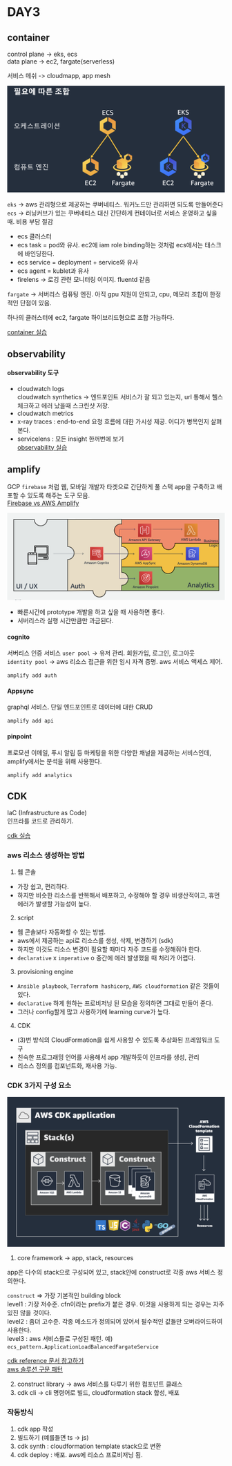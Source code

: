 DAY3
====

container
---------
control plane -> eks, ecs  
data plane -> ec2, fargate(serverless)

서비스 메쉬 -> cloudmapp, app mesh

![container 서비스 조합](./image/container.png)  

`eks` -> aws 관리형으로 제공하는 쿠버네티스. 워커노드만 관리하면 되도록 만들어준다  
`ecs` -> 러닝커브가 있는 쿠버네티스 대신 간단하게 컨테이너로 서비스 운영하고 싶을 때. 비용 부담 절감
- ecs 클러스터
- ecs task = pod와 유사. ec2에 iam role binding하는 것처럼 ecs에서는 태스크에 바인딩한다.
- ecs service = deployment + service와 유사
- ecs agent = kublet과 유사
- firelens -> 로깅 관련 모니터링 이미지. fluentd 같음

`fargate` -> 서버리스 컴퓨팅 엔진. 아직 gpu 지원이 안되고, cpu, 메모리 조합이 한정적인 단점이 있음.

하나의 클러스터에 ec2, fargate 하이브리드형으로 조합 가능하다.


[container 실습](container.md)


observability
-------------
#### observability 도구
- cloudwatch logs  
  cloudwatch synthetics -> 엔드포인트 서비스가 잘 되고 있는지, url 통해서 헬스체크하고 에러 났을때 스크린샷 저장.
- cloudwatch metrics
- x-ray traces : end-to-end 요청 흐름에 대한 가시성 제공. 어디가 병목인지 살펴본다.  
- servicelens : 모든 insight 한꺼번에 보기  
[observability 실습](https://catalog.workshops.aws/observability/ko-KR)

amplify
-------
GCP `firebase` 처럼 웹, 모바일 개발자 타겟으로 간단하게 풀 스택 app을 구축하고 배포할 수 있도록 해주는 도구 모음.  
[Firebase vs AWS Amplify](https://www.youtube.com/watch?v=ucmbO2lWC2A)  

![amplify](./image/amplify.png)

- 빠른시간에 prototype 개발을 하고 싶을 때 사용하면 좋다.
- 서버리스라 실행 시간만큼만 과금된다.

#### cognito
서버리스 인증 서비스
`user pool` -> 유저 관리. 회원가입, 로그인, 로그아웃  
`identity pool` -> aws 리소스 접근을 위한 임시 자격 증명. aws 서비스 액세스 제어.
```
amplify add auth
```

#### Appsync
graphql 서비스. 단일 엔드포인트로 데이터에 대한 CRUD
```
amplify add api
```

#### pinpoint
프로모션 이메일, 푸시 알림 등 마케팅을 위한 다양한 채널을 제공하는 서비스인데, amplify에서는 분석을 위해 사용한다.
```
amplify add analytics
```



CDK
---
IaC (Infrastructure as Code)  
인프라를 코드로 관리하기.

[cdk 실습](cdk.md)

### aws 리소스 생성하는 방법
1. 웹 콘솔
- 가장 쉽고, 편리하다.
- 하지만 비슷한 리소스를 반복해서 배포하고, 수정해야 할 경우 비생산적이고, 휴먼에러가 발생할 가능성이 높다.

2. script
- 웹 콘솔보다 자동화할 수 있는 방법.
- aws에서 제공하는 api로 리소스를 생성, 삭제, 변경하기 (sdk)
- 하지만 이것도 리소스 변경이 필요할 때마다 자주 코드를 수정해줘야 한다.
- `declarative` x `imperative` o 중간에 에러 발생했을 때 처리가 어렵다.

3. provisioning engine
- `Ansible playbook`, `Terraform hashicorp`, `AWS cloudformation` 같은 것들이 있다.
- `declarative` 하게 원하는 프로비저닝 된 모습을 정의하면 그대로 만들어 준다.
- 그러나 config할게 많고 사용하기에 learning curve가 높다.

4. CDK
- (3)번 방식의 CloudFormation을 쉽게 사용할 수 있도록 추상화된 프레임워크 도구
- 친숙한 프로그래밍 언어를 사용해서 app 개발하듯이 인프라를 생성, 관리
- 리소스 정의를 컴포넌트화, 재사용 가능.

### CDK 3가지 구성 요소

![cdk 구조](./image/cdk_app.png)
1. core framework -> app, stack, resources

app은 다수의 stack으로 구성되어 있고, stack안에 construct로 각종 aws 서비스 정의한다.

`construct` => 가장 기본적인 building block  
level1 : 가장 저수준. cfn이라는 prefix가 붙은 경우. 이것을 사용하게 되는 경우는 자주 있진 않을 것이다.  
level2 : 좀더 고수준. 각종 메소드가 정의되어 있어서 필수적인 값들만 오버라이드하여 사용한다.  
level3 : aws 서비스들로 구성된 패턴. 예) `ecs_pattern.ApplicationLoadBalancedFargateService`

[cdk reference 문서 참고하기](https://docs.aws.amazon.com/cdk/api/v2/)  
[aws 솔루션 구문 패턴](ucts-master-cards.sort-by=item.additionalFields.headline&constructs-master-cards.sort-order=asc&awsf.constructs-master-filter-tech-categories=*all&awsf.constructs-master-filter-products=*all)  

2. construct library -> aws 서비스를 다루기 위한 컴포넌트 클래스
3. cdk cli -> cli 명령어로 빌드, cloudformation stack 합성, 배포


### 작동방식
1. cdk app 작성
2. 빌드하기 (예를들면 ts -> js)
3. cdk synth : cloudformation template stack으로 변환
4. cdk deploy : 배포. aws에 리소스 프로비저닝 됨.
